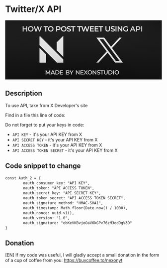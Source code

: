 # Twitter/X API

![Alternatice](https://github.com/nexonyt/twitter-x-API/blob/main/header.png)

## Description

To use API, take from X Developer's site

Find in a file this line of code:


Do not forget to put your keys in code:
- `API KEY` - it's your API KEY from X
- `API SECRET KEY` - it's your API KEY from X
- `API ACCESS TOKEN` - it's your API KEY from X
- `API ACCESS TOKEN SECRET` - it's your API KEY from X

## Code snippet to change
```
const Auth_2 = {
        oauth_consumer_key: "API KEY",
        oauth_token: "API ACCESS TOKEN",
        oauth_secret_key: "API SECRET KEY",
        oauth_token_secret: "API ACCESS TOKEN SECRET",
        oauth_signature_method: "HMAC-SHA1",
        oauth_timestamp: Math.floor(Date.now() / 1000),
        oauth_nonce: uuid.v1(),
        oauth_version: "1.0",
        oauth_signature: "obKeVKBvjoOaV6kGPv76zM3odDg%3D"
}
```

## Donation
[EN] If my code was useful, I will gladly accept a small donation in the form of a cup of coffee from you: https://buycoffee.to/nexonyt
